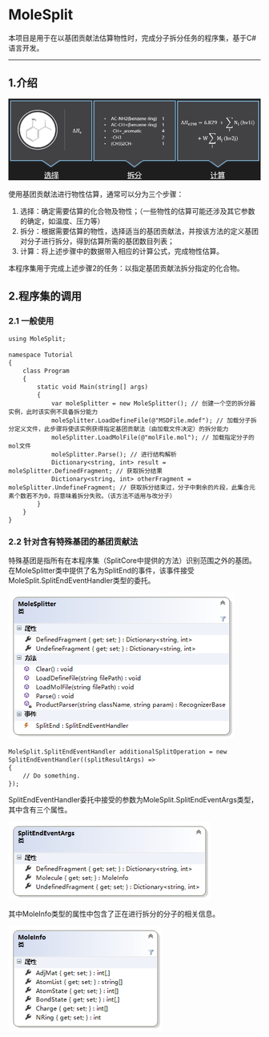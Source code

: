 # MoleSplit
本项目是用于在以基团贡献法估算物性时，完成分子拆分任务的程序集，基于C#语言开发。

***

## 1.介绍

![](https://raw.githubusercontent.com/DingpingZhang/MoleSplit/master/images/GroupContributionMethodProcess.png)

使用基团贡献法进行物性估算，通常可以分为三个步骤：

1. 选择：确定需要估算的化合物及物性；（一些物性的估算可能还涉及其它参数的确定，如温度、压力等）
2. 拆分：根据需要估算的物性，选择适当的基团贡献法，并按该方法的定义基团对分子进行拆分，得到估算所需的基团数目列表；
3. 计算：将上述步骤中的数据带入相应的计算公式，完成物性估算。

本程序集用于完成上述步骤2的任务：以指定基团贡献法拆分指定的化合物。

## 2.程序集的调用
### 2.1 一般使用


    using MoleSplit;

    namespace Tutorial
    {
        class Program
        {
            static void Main(string[] args)
            {
                var moleSplitter = new MoleSplitter(); // 创建一个空的拆分器实例，此时该实例不具备拆分能力
                moleSplitter.LoadDefineFile(@"MSDFile.mdef"); // 加载分子拆分定义文件，此步骤将使该实例获得指定基团贡献法（由加载文件决定）的拆分能力
                moleSplitter.LoadMolFile(@"molFile.mol"); // 加载指定分子的mol文件
                moleSplitter.Parse(); // 进行结构解析
                Dictionary<string, int> result = moleSplitter.DefinedFragment; // 获取拆分结果
                Dictionary<string, int> otherFragment = moleSplitter.UndefineFragment; // 获取拆分结束过，分子中剩余的片段，此集合元素个数若不为0，将意味着拆分失败。（该方法不适用与改分子）
            }
        }
    }


### 2.2 针对含有特殊基团的基团贡献法
特殊基团是指所有在本程序集（SplitCore中提供的方法）识别范围之外的基团。在MoleSplitter类中提供了名为SplitEnd的事件，该事件接受MoleSplit.SplitEndEventHandler类型的委托。

![](https://raw.githubusercontent.com/DingpingZhang/MoleSplit/master/images/MoleSplitter.png)


    MoleSplit.SplitEndEventHandler additionalSplitOperation = new SplitEndEventHandler((splitResultArgs) =>
    {
        // Do something.
    });


SplitEndEventHandler委托中接受的参数为MoleSplit.SplitEndEventArgs类型，其中含有三个属性。

![](https://raw.githubusercontent.com/DingpingZhang/MoleSplit/master/images/SplitEndEventArgs.png)

其中MoleInfo类型的属性中包含了正在进行拆分的分子的相关信息。

![](https://raw.githubusercontent.com/DingpingZhang/MoleSplit/master/images/MoleInfo.png)
